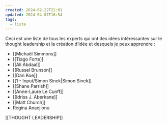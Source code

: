 ```yaml
---
created: 2024-02-22T22:01
updated: 2024-04-07T16:54
tags:
  - liste
---
```

Ceci est une liste de tous les experts qui ont des idées intéressantes sur le thought leadership et la création d’idée et desquels je peux apprendre : 

- [[Michaël Simmons]]
- [[Tiago Forte]]
- [[Ali Abdaal]]
- [[Russel Brunson]]
- [[Dan Koe]]
- [[1 - Input/Simon Sinek|Simon Sinek]]
- [[Shane Parrish]]
- [[Anne-Laure Le Cunff]]
- [[Idriss J. Aberkane]]
- [[Matt Church]]
- Regina Anaejionu

[[THOUGHT LEADERSHIP]]

